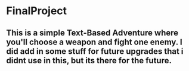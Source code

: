 # FinalProject
## This is a simple Text-Based Adventure where you'll choose a weapon and fight one enemy. I did add in some stuff for future upgrades that i didnt use in this, but its there for the future.
